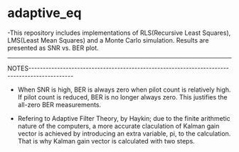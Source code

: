 # adaptive_eq
-This repository includes implementations of RLS(Recursive Least Squares), LMS(Least Mean Squares) and a Monte Carlo simulation. Results are presented as SNR vs. BER plot.

--------------------------------------------------------------------------------------------------
NOTES---------------------------------------------------------------------------------------------
- When SNR is high, BER is always zero when pilot count is relatively high.
If pilot count is reduced, BER is no longer always zero. This justifies the
all-zero BER measurements.

- Refering to Adaptive Filter Theory, by Haykin; due to the
finite arithmetic nature of the computers, a more accurate claculation of
Kalman gain vector is achieved by introducing an extra variable, pi, to the
calculation. That is why Kalman gain vector is calculated with two steps.
